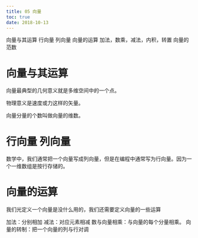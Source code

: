 ```yaml
---
title: 05 向量
toc: true
date: 2018-10-13
---
```




向量与其运算
行向量
列向量
向量的运算 加法，数乘，减法，内积，转置
向量的范数


# 向量与其运算


向量最典型的几何意义就是多维空间中的一个点。

物理意义是速度或力这样的矢量。

向量分量的个数叫做向量的维数。


# 行向量 列向量

数学中，我们通常把一个向量写成列向量，但是在编程中通常写为行向量。因为一个一维数组是按行存储的。


# 向量的运算

我们光定义一个向量是没什么用的，我们还需要定义向量的一些运算


加法：分别相加
减法：对应元素相减
数与向量相乘：与向量的每个分量相乘。
向量的转制：把一个向量的列与行对调
